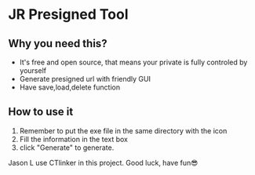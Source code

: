 # JR Presigned Tool
## Why you need this?
- It's free and open source, that means your private is fully controled by yourself
- Generate presigned url with friendly GUI
- Have save,load,delete function

## How to use it
1. Remember to put the exe file in the same directory with the icon
2. Fill the information in the text box
3. click "Generate" to generate.

Jason L use CTlinker in this project.
Good luck, have fun😎
